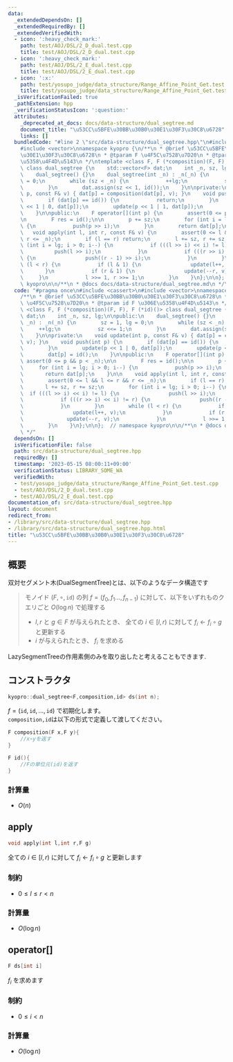 ```yaml
---
data:
  _extendedDependsOn: []
  _extendedRequiredBy: []
  _extendedVerifiedWith:
  - icon: ':heavy_check_mark:'
    path: test/AOJ/DSL/2_D_dual.test.cpp
    title: test/AOJ/DSL/2_D_dual.test.cpp
  - icon: ':heavy_check_mark:'
    path: test/AOJ/DSL/2_E_dual.test.cpp
    title: test/AOJ/DSL/2_E_dual.test.cpp
  - icon: ':x:'
    path: test/yosupo_judge/data_structure/Range_Affine_Point_Get.test.cpp
    title: test/yosupo_judge/data_structure/Range_Affine_Point_Get.test.cpp
  _isVerificationFailed: true
  _pathExtension: hpp
  _verificationStatusIcon: ':question:'
  attributes:
    _deprecated_at_docs: docs/data-structure/dual_segtree.md
    document_title: "\u53CC\u5BFE\u30BB\u30B0\u30E1\u30F3\u30C8\u6728"
    links: []
  bundledCode: "#line 2 \"src/data-structure/dual_segtree.hpp\"\n#include <cassert>\n\
    #include <vector>\nnamespace kyopro {\n/**\n * @brief \u53CC\u5BFE\u30BB\u30B0\
    \u30E1\u30F3\u30C8\u6728\n * @tparam F \u4F5C\u7528\u7D20\n * @tparam id F \u306E\
    \u5358\u4F4D\u5143\n */\ntemplate <class F, F (*composition)(F, F), F (*id)()>\
    \ class dual_segtree {\n    std::vector<F> dat;\n    int _n, sz, lg;\n\npublic:\n\
    \    dual_segtree() {}\n    dual_segtree(int _n) : _n(_n) {\n        sz = 1, lg\
    \ = 0;\n        while (sz < _n) {\n            ++lg;\n            sz <<= 1;\n\
    \        }\n        dat.assign(sz << 1, id());\n    }\n\nprivate:\n    void update(int\
    \ p, const F& v) { dat[p] = composition(dat[p], v); }\n    void push(int p) {\n\
    \        if (dat[p] == id()) {\n            return;\n        }\n        update(p\
    \ << 1 | 0, dat[p]);\n        update(p << 1 | 1, dat[p]);\n        dat[p] = id();\n\
    \    }\n\npublic:\n    F operator[](int p) {\n        assert(0 <= p && p < _n);\n\
    \n        F res = id();\n\n        p += sz;\n        for (int i = lg; i > 0; i--)\
    \ {\n            push(p >> i);\n        }\n        return dat[p];\n    }\n\n \
    \   void apply(int l, int r, const F& v) {\n        assert(0 <= l && l <= r &&\
    \ r <= _n);\n        if (l == r) return;\n        l += sz, r += sz;\n        for\
    \ (int i = lg; i > 0; i--) {\n            if (((l >> i) << i) != l) {\n      \
    \          push(l >> i);\n            }\n            if (((r >> i) << i) != r)\
    \ {\n                push((r - 1) >> i);\n            }\n        }\n        while\
    \ (l < r) {\n            if (l & 1) {\n                update(l++, v);\n     \
    \       }\n            if (r & 1) {\n                update(--r, v);\n       \
    \     }\n            l >>= 1, r >>= 1;\n        }\n    }\n};\n\n};  // namespace\
    \ kyopro\n\n/**\n * @docs docs/data-structure/dual_segtree.md\n */\n"
  code: "#pragma once\n#include <cassert>\n#include <vector>\nnamespace kyopro {\n\
    /**\n * @brief \u53CC\u5BFE\u30BB\u30B0\u30E1\u30F3\u30C8\u6728\n * @tparam F\
    \ \u4F5C\u7528\u7D20\n * @tparam id F \u306E\u5358\u4F4D\u5143\n */\ntemplate\
    \ <class F, F (*composition)(F, F), F (*id)()> class dual_segtree {\n    std::vector<F>\
    \ dat;\n    int _n, sz, lg;\n\npublic:\n    dual_segtree() {}\n    dual_segtree(int\
    \ _n) : _n(_n) {\n        sz = 1, lg = 0;\n        while (sz < _n) {\n       \
    \     ++lg;\n            sz <<= 1;\n        }\n        dat.assign(sz << 1, id());\n\
    \    }\n\nprivate:\n    void update(int p, const F& v) { dat[p] = composition(dat[p],\
    \ v); }\n    void push(int p) {\n        if (dat[p] == id()) {\n            return;\n\
    \        }\n        update(p << 1 | 0, dat[p]);\n        update(p << 1 | 1, dat[p]);\n\
    \        dat[p] = id();\n    }\n\npublic:\n    F operator[](int p) {\n       \
    \ assert(0 <= p && p < _n);\n\n        F res = id();\n\n        p += sz;\n   \
    \     for (int i = lg; i > 0; i--) {\n            push(p >> i);\n        }\n \
    \       return dat[p];\n    }\n\n    void apply(int l, int r, const F& v) {\n\
    \        assert(0 <= l && l <= r && r <= _n);\n        if (l == r) return;\n \
    \       l += sz, r += sz;\n        for (int i = lg; i > 0; i--) {\n          \
    \  if (((l >> i) << i) != l) {\n                push(l >> i);\n            }\n\
    \            if (((r >> i) << i) != r) {\n                push((r - 1) >> i);\n\
    \            }\n        }\n        while (l < r) {\n            if (l & 1) {\n\
    \                update(l++, v);\n            }\n            if (r & 1) {\n  \
    \              update(--r, v);\n            }\n            l >>= 1, r >>= 1;\n\
    \        }\n    }\n};\n\n};  // namespace kyopro\n\n/**\n * @docs docs/data-structure/dual_segtree.md\n\
    \ */"
  dependsOn: []
  isVerificationFile: false
  path: src/data-structure/dual_segtree.hpp
  requiredBy: []
  timestamp: '2023-05-15 08:00:11+09:00'
  verificationStatus: LIBRARY_SOME_WA
  verifiedWith:
  - test/yosupo_judge/data_structure/Range_Affine_Point_Get.test.cpp
  - test/AOJ/DSL/2_D_dual.test.cpp
  - test/AOJ/DSL/2_E_dual.test.cpp
documentation_of: src/data-structure/dual_segtree.hpp
layout: document
redirect_from:
- /library/src/data-structure/dual_segtree.hpp
- /library/src/data-structure/dual_segtree.hpp.html
title: "\u53CC\u5BFE\u30BB\u30B0\u30E1\u30F3\u30C8\u6728"
---
```

## 概要

双対セグメント木(DualSegmentTree)とは、以下のようなデータ構造です

> モノイド $(F,\circ,\mathtt{id})$ の列 $f=(f_0,f_1\dots,f_{n-1})$ に対して、以下をいずれものクエリごと $O(\log n)$ で処理する
>
> - $l,r$ と $g\in F$ が与えられたとき、 全ての $i\in [l,r)$ に対して $f_i\leftarrow f_i\circ g$ と更新する
> - $i$ が与えられたとき、 $f_i$ を求める

LazySegmentTreeの作用素側のみを取り出したと考えることもできます.

## コンストラクタ

```cpp
kyopro::dual_segtree<F,composition,id> ds(int n);
```

$f=(\mathtt{id},\mathtt{id},...,\mathtt{id})$ で初期化します。\
`composition,id`は以下の形式で定義して渡してください。

```cpp
F composition(F x,F y){
    //x∘yを返す
}

F id(){
    //Fの単位元(id)を返す
}
```

### 計算量

- $O(n)$

## apply

```cpp
void apply(int l,int r,F g)
```

全ての $i\in [l,r)$ に対して $f_i\leftarrow f_i\circ g$ と更新します

### 制約

- $0 \leq l \leq r \lt n$

### 計算量

- $O(\log n)$

## operator[]

```cpp
F ds[int i]
```

$f_i$ を求めます

### 制約

- $0 \leq i \lt n$

### 計算量

- $O(\log n)$
